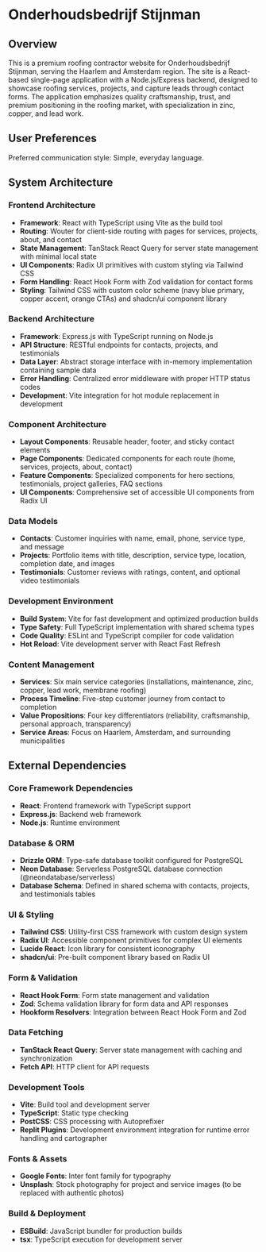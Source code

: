 # Onderhoudsbedrijf Stijnman

## Overview

This is a premium roofing contractor website for Onderhoudsbedrijf Stijnman, serving the Haarlem and Amsterdam region. The site is a React-based single-page application with a Node.js/Express backend, designed to showcase roofing services, projects, and capture leads through contact forms. The application emphasizes quality craftsmanship, trust, and premium positioning in the roofing market, with specialization in zinc, copper, and lead work.

## User Preferences

Preferred communication style: Simple, everyday language.

## System Architecture

### Frontend Architecture
- **Framework**: React with TypeScript using Vite as the build tool
- **Routing**: Wouter for client-side routing with pages for services, projects, about, and contact
- **State Management**: TanStack React Query for server state management with minimal local state
- **UI Components**: Radix UI primitives with custom styling via Tailwind CSS
- **Form Handling**: React Hook Form with Zod validation for contact forms
- **Styling**: Tailwind CSS with custom color scheme (navy blue primary, copper accent, orange CTAs) and shadcn/ui component library

### Backend Architecture
- **Framework**: Express.js with TypeScript running on Node.js
- **API Structure**: RESTful endpoints for contacts, projects, and testimonials
- **Data Layer**: Abstract storage interface with in-memory implementation containing sample data
- **Error Handling**: Centralized error middleware with proper HTTP status codes
- **Development**: Vite integration for hot module replacement in development

### Component Architecture
- **Layout Components**: Reusable header, footer, and sticky contact elements
- **Page Components**: Dedicated components for each route (home, services, projects, about, contact)
- **Feature Components**: Specialized components for hero sections, testimonials, project galleries, FAQ sections
- **UI Components**: Comprehensive set of accessible UI components from Radix UI

### Data Models
- **Contacts**: Customer inquiries with name, email, phone, service type, and message
- **Projects**: Portfolio items with title, description, service type, location, completion date, and images
- **Testimonials**: Customer reviews with ratings, content, and optional video testimonials

### Development Environment
- **Build System**: Vite for fast development and optimized production builds
- **Type Safety**: Full TypeScript implementation with shared schema types
- **Code Quality**: ESLint and TypeScript compiler for code validation
- **Hot Reload**: Vite development server with React Fast Refresh

### Content Management
- **Services**: Six main service categories (installations, maintenance, zinc, copper, lead work, membrane roofing)
- **Process Timeline**: Five-step customer journey from contact to completion  
- **Value Propositions**: Four key differentiators (reliability, craftsmanship, personal approach, transparency)
- **Service Areas**: Focus on Haarlem, Amsterdam, and surrounding municipalities

## External Dependencies

### Core Framework Dependencies
- **React**: Frontend framework with TypeScript support
- **Express.js**: Backend web framework
- **Node.js**: Runtime environment

### Database & ORM
- **Drizzle ORM**: Type-safe database toolkit configured for PostgreSQL
- **Neon Database**: Serverless PostgreSQL database connection (@neondatabase/serverless)
- **Database Schema**: Defined in shared schema with contacts, projects, and testimonials tables

### UI & Styling
- **Tailwind CSS**: Utility-first CSS framework with custom design system
- **Radix UI**: Accessible component primitives for complex UI elements
- **Lucide React**: Icon library for consistent iconography
- **shadcn/ui**: Pre-built component library based on Radix UI

### Form & Validation
- **React Hook Form**: Form state management and validation
- **Zod**: Schema validation library for form data and API responses
- **Hookform Resolvers**: Integration between React Hook Form and Zod

### Data Fetching
- **TanStack React Query**: Server state management with caching and synchronization
- **Fetch API**: HTTP client for API requests

### Development Tools
- **Vite**: Build tool and development server
- **TypeScript**: Static type checking
- **PostCSS**: CSS processing with Autoprefixer
- **Replit Plugins**: Development environment integration for runtime error handling and cartographer

### Fonts & Assets
- **Google Fonts**: Inter font family for typography
- **Unsplash**: Stock photography for project and service images (to be replaced with authentic photos)

### Build & Deployment
- **ESBuild**: JavaScript bundler for production builds
- **tsx**: TypeScript execution for development server